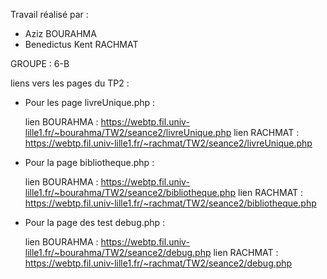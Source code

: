 Travail réalisé par :

  - Aziz BOURAHMA
  - Benedictus Kent RACHMAT
  
  GROUPE : 6-B
  
 liens vers les pages du TP2 : 
    
   - Pour les page livreUnique.php :
   
     lien BOURAHMA : https://webtp.fil.univ-lille1.fr/~bourahma/TW2/seance2/livreUnique.php
     lien RACHMAT : https://webtp.fil.univ-lille1.fr/~rachmat/TW2/seance2/livreUnique.php 
 
   - Pour la page bibliotheque.php :
   
     lien BOURAHMA : https://webtp.fil.univ-lille1.fr/~bourahma/TW2/seance2/bibliotheque.php
     lien RACHMAT : https://webtp.fil.univ-lille1.fr/~rachmat/TW2/seance2/bibliotheque.php
     
   - Pour la page des test debug.php :
     
     lien BOURAHMA : https://webtp.fil.univ-lille1.fr/~bourahma/TW2/seance2/debug.php
     lien RACHMAT : https://webtp.fil.univ-lille1.fr/~rachmat/TW2/seance2/debug.php
